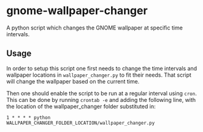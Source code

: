# gnome-wallpaper-changer
A python script which changes the GNOME wallpaper at specific time intervals.

## Usage
In order to setup this script one first needs to change the time intervals and wallpaper locations in `wallpaper_changer.py` to fit their needs. That script will change the wallpaper based on the current time.

Then one should enable the script to be run at a regular interval using `cron`. This can be done by running `crontab -e` and adding the following line, with the location of the wallpaper_changer folder substituted in:
```
1 * * * * python WALLPAPER_CHANGER_FOLDER_LOCATION/wallpaper_changer.py
```
